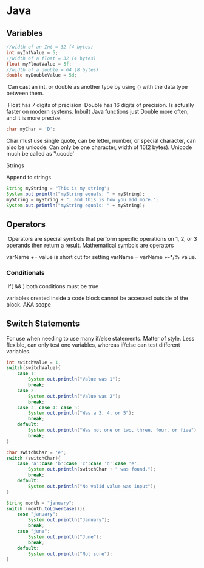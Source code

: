 # Java

## Variables

```java
//width of an Int = 32 (4 bytes)
int myIntValue = 5;
//width of a float = 32 (4 bytes)
float myFloatValue = 5f;
//width of a double = 64 (8 bytes)
double myDoubleValue = 5d;
```

​		Can cast an int, or double as another type by using () with the data type between them.

​	Float has 7 digits of precision
​	Double has 16 digits of precision. Is actually faster on modern systems. Inbuilt Java functions just Double more often, and it is more precise.

```java
char myChar = 'D';
```

Char must use single quote, can be letter, number, or special character, can also be unicode. Can only be one character, width of 16(2 bytes). Unicode much be called as '\ucode'

Strings

Append to strings 

```java
String myString = "This is my string";
System.out.println("myString equals: " + myString);
myString = myString + ", and this is how you add more.";
System.out.println("myString equals: " + myString);
```

## Operators

​	Operators are special symbols that perform specific operations on 1, 2, or 3 operands then return a result. Mathematical symbols are operators

varName += value is short cut for setting varName = varName +-*/% value.

### Conditionals

​	if( && ) both conditions must be true

variables created inside a code block cannot be accessed outside of the block. AKA scope

## Switch Statements

For use when needing to use many if/else statements. Matter of style. Less flexible, can only test one variables, whereas if/else can test different variables.

```java
int switchValue = 1;
switch(switchValue){
    case 1:
        System.out.println("Value was 1");
        break;
    case 2:
        System.out.println("Value was 2");
        break;
    case 3: case 4: case 5:
        System.out.println("Was a 3, 4, or 5");
        break;
    default:
        System.out.println("Was not one or two, three, four, or five");
        break;
}
```

```java
char switchChar = 'e';
switch (switchChar){
    case 'a':case 'b':case 'c':case 'd':case 'e':
        System.out.println(switchChar + " was found.");
        break;
    default:
        System.out.println("No valid value was input");
}
```

```java
String month = "january";
switch (month.toLowerCase()){
    case "january":
        System.out.println("January");
        break;
    case "june":
        System.out.println("June");
        break;
    default:
        System.out.println("Not sure");
}
```